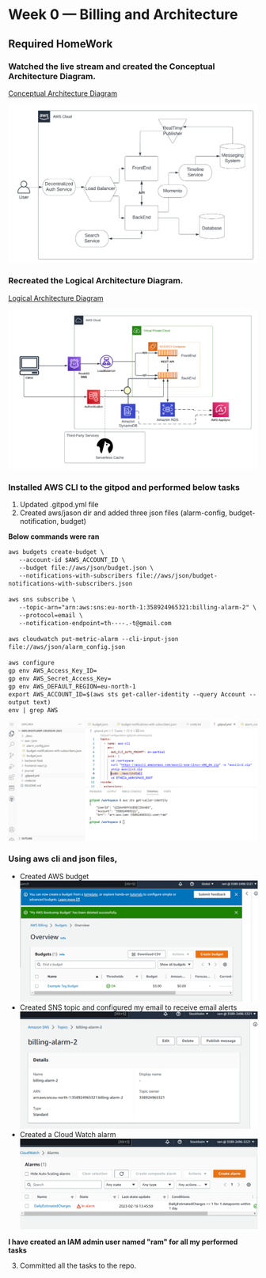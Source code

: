# Week 0 — Billing and Architecture

## Required HomeWork

### Watched the live stream and created the Conceptual Architecture Diagram.

[Conceptual Architecture Diagram](https://lucid.app/lucidchart/1fcb1ee9-fb19-41b4-a367-d19d0baba017/edit?viewport_loc=-430%2C-262%2C1796%2C670%2C0_0&invitationId=inv_1ef9aa14-afb8-4e8a-a467-806167a631f0)

![Conceptual Architecture Diagram](assets/Cruddur-Conceptual-Diagram.PNG)

### Recreated the Logical Architecture Diagram.

[Logical Architecture Diagram](https://lucid.app/lucidchart/a95c9c91-9e6f-4040-9ce8-7447a447e310/edit?viewport_loc=-241%2C311%2C2048%2C764%2C0_0&invitationId=inv_395b8739-9d0c-45f9-acf7-b48a76681f2c)



![Logical Architecture Diagram](assets/Cruddur%20Logical%20Diagram.png)

### Installed AWS CLI to the gitpod and performed below tasks

 1. Updated .gitpod.yml file
 2. Created aws/jason dir and added three json files (alarm-config, budget-notification, budget)
 
 **Below commands were ran**
 ```
 aws budgets create-budget \
    --account-id $AWS_ACCOUNT_ID \
    --budget file://aws/json/budget.json \
    --notifications-with-subscribers file://aws/json/budget-notifications-with-subscribers.json

aws sns subscribe \
    --topic-arn="arn:aws:sns:eu-north-1:358924965321:billing-alarm-2" \
    --protocol=email \
    --notification-endpoint=th----.-t@gmail.com

aws cloudwatch put-metric-alarm --cli-input-json file://aws/json/alarm_config.json

aws configure
gp env AWS_Access_Key_ID=
gp env AWS_Secret_Access_Key=
gp env AWS_DEFAULT_REGION=eu-north-1
export AWS_ACCOUNT_ID=$(aws sts get-caller-identity --query Account --output text)
env | grep AWS
 ```

![Installing AWS CLI](assets/aws-cli.PNG)

  ### Using aws cli and json files,
  
  - Created AWS budget
  ![AWS budget](assets/aws-budget.PNG)
  - Created SNS topic and configured my email to receive email alerts
  ![SNS Topic](assets/sns-topic.PNG)
  - Created a Cloud Watch alarm
  ![Cloud Watch alarm](assets/CloudWatch-Alarm.PNG)
  
 **I have created an IAM admin user named "ram" for all my performed tasks**
 
 3. Committed all the tasks to the repo.
